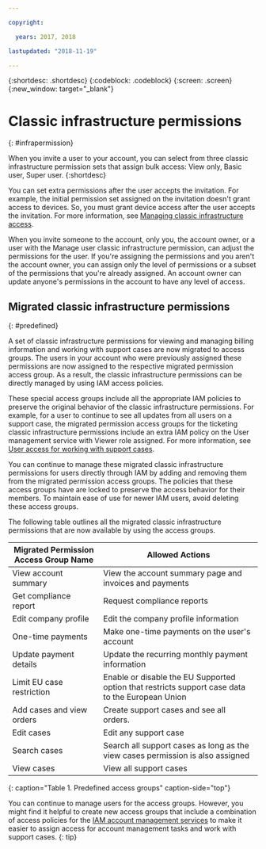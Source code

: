 ```yaml
---

copyright:

  years: 2017, 2018

lastupdated: "2018-11-19"

---
```


{:shortdesc: .shortdesc}
{:codeblock: .codeblock}
{:screen: .screen}
{:new_window: target="_blank"}

# Classic infrastructure permissions
{: #infrapermission}

When you invite a user to your account, you can select from three classic infrastructure permission sets that assign bulk access: View only, Basic user, Super user.
{:shortdesc}

You can set extra permissions after the user accepts the invitation. For example, the initial permission set assigned on the invitation doesn't grant access to devices. So, you must grant device access after the user accepts the invitation. For more information, see [Managing classic infrastructure access](/docs/iam/mnginfra.html#mngclassicinfra).

When you invite someone to the account, only you, the account owner, or a user with the Manage user classic infrastructure permission, can adjust the permissions for the user. If you're assigning the permissions and you aren't the account owner, you can assign only the level of permissions or a subset of the permissions that you're already assigned. An account owner can update anyone's permissions in the account to have any level of access. 


## Migrated classic infrastructure permissions
{: #predefined}

A set of classic infrastructure permissions for viewing and managing billing information and working with support cases are now migrated to access groups. The users in your account who were previously assigned these permissions are now assigned to the respective migrated permission access group. As a result, the classic infrastructure permissions can be directly managed by using IAM access policies. 

These special access groups include all the appropriate IAM policies to preserve the original behavior of the classic infrastructure permissions. For example, for a user to continue to see all updates from all users on a support case, the migrated permission access groups for the ticketing classic infrastructure permissions include an extra IAM policy on the User management service with Viewer role assigned. For more information, see [User access for working with support cases](/docs/get-support/support_access.html#access).

You can continue to manage these migrated classic infrastructure permissions for users directly through IAM by adding and removing them from the migrated permission access groups. The policies that these access groups have are locked to preserve the access behavior for their members. To maintain ease of use for newer IAM users, avoid deleting these access groups. 

The following table outlines all the migrated classic infrastructure permissions that are now available by using the access groups.

| Migrated Permission Access Group Name | Allowed Actions |
|----------|---------|
| View account summary | View the account summary page and invoices and payments | 
| Get compliance report | Request compliance reports |
| Edit company profile | Edit the company profile information |
| One-time payments | Make one-time payments on the user's account |
| Update payment details | Update the recurring monthly payment information |
| Limit EU case restriction | Enable or disable the EU Supported option that restricts support case data to the European Union  |
| Add cases and view orders | Create support cases and see all orders.  |
| Edit cases | Edit any support case |
| Search cases | Search all support cases as long as the view cases permission is also assigned |
| View cases | View all support cases |
{: caption="Table 1. Predefined access groups" caption-side="top"} 

You can continue to manage users for the access groups. However, you might find it helpful to create new access groups that include a combination of access policies for the [IAM account management services](/docs/iam/users_roles.html#platformrolestable2) to make it easier to assign access for account management tasks and work with support cases.
{: tip}







